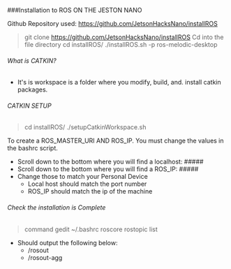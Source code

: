 ###Installation to ROS  ON THE JESTON NANO 

Github Repository used: https://github.com/JetsonHacksNano/installROS

> git clone https://github.com/JetsonHacksNano/installROS
Cd into the file directory 
> cd installROS/
> ./installROS.sh -p ros-melodic-desktop

###### What is CATKIN? 
- It's is workspace is a folder where you modify, build, and. install catkin packages. 

###### CATKIN SETUP 

> cd installROS/
> ./setupCatkinWorkspace.sh

To create a ROS_MASTER_URI AND ROS_IP. You must change the values in the bashrc script. 
- Scroll down to the bottom where you will find a localhost: ##### 
- Scroll down to the bottom where you will find a ROS_IP: ##### 
- Change those to match your Personal Device
  - Local host should match the port number
  - ROS_IP should match the ip of the machine 

###### Check the installation is Complete 
> command gedit ~/.bashrc
> roscore
> rostopic list

- Should output the following below:  
  - /rosout
  - /rosout-agg
